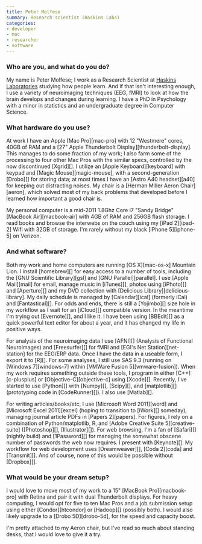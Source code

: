 ```yaml
---
title: Peter Molfese
summary: Research scientist (Haskins Labs)
categories:
- developer
- mac
- researcher
- software
---
```


### Who are you, and what do you do?

My name is Peter Molfese; I work as a Research Scientist at [Haskins Laboratories](http://www.haskins.yale.edu/ "A writing and speech research community.") studying how people learn. And if that isn't interesting enough, I use a variety of neuroimaging techniques (EEG, fMRI) to look at how the brain develops and changes during learning. I have a PhD in Psychology with a minor in statistics and an undergraduate degree in Computer Science.

### What hardware do you use?

At work I have an Apple [Mac Pro][mac-pro] with 12 "Westmere" cores, 40GB of RAM and a [27" Apple Thunderbolt Display][thunderbolt-display]. This manages to do some fraction of my work; I also farm some of the processing to four other Mac Pros with the similar specs, controlled by the now discontinued [Xgrid][]. I utilize an [Apple Keyboard][keyboard] with keypad and [Magic Mouse][magic-mouse], with a second-generation [Drobo][] for storing data; at most times I have an [Astro A40 headset][a40] for keeping out distracting noises. My chair is a [Herman Miller Aeron Chair][aeron], which solved most of my back problems that developed before I learned how important a good chair is. 

My personal computer is a mid-2011 1.8Ghz Core i7 "Sandy Bridge" [MacBook Air][macbook-air] with 4GB of RAM and 256GB flash storage. I read books and browse the interwebs on the couch using my [iPad 2][ipad-2] Wifi with 32GB of storage. I'm rarely without my black [iPhone 5][iphone-5] on Verizon.

### And what software?

Both my work and home computers are running [OS X][mac-os-x] Mountain Lion. I install [homebrew][] for easy access to a number of tools, including the [GNU Scientific Library][gsl] and [GNU Parallel][parallel]. I use [Apple Mail][mail] for email, manage music in [iTunes][], photos using [iPhoto][] and [Aperture][] and my DVD collection with [Delicious Library][delicious-library]. My daily schedule is managed by [Calendar][ical] (formerly iCal) and [Fantastical][]. For odds and ends, there is still a [Yojimbo][] size hole in my workflow as I wait for an [iCloud][] compatible version. In the meantime I'm trying out [Evernote][], and I like it. I have been using [BBEdit][] as a quick powerful text editor for about a year, and it has changed my life in positive ways. 

For analysis of the neuroimaging data I use [AFNI][] (Analysis of Functional Neuroimages) and [Freesurfer][] for fMRI and [EGI's Net Station][net-station] for the EEG/ERP data. Once I have the data in a useable form, I export it to [R][]. For some analyses, I still use SAS 9.3 (running on [Windows 7][windows-7] within [VMWare Fusion 5][vmware-fusion]). When my work requires something outside these tools, I program in either [C++][c-plusplus] or [Objective-C][objective-c] using [Xcode][]. Recently, I've started to use [Python][] with [Numpy][], [Scipy][], and [matplotlib][] (prototyping code in [CodeRunner][]). I also use [Matlab][].

For writing articles/books/etc, I use [Microsoft Word 2011][word] and [Microsoft Excel 2011][excel] (hoping to transition to [iWork][] someday), managing journal article PDFs in [Papers 2][papers]. For figures, I rely on a combination of Python/matplotlib, R, and [Adobe Creative Suite 5][creative-suite] ([Photoshop][], [Illustrator][]). For web browsing, I'm a fan of [Safari][] (nightly build) and [1Password][] for managing the somewhat obscene number of passwords the web now requires. I present with [Keynote][]. My workflow for web development uses [Dreamweaver][], [Coda 2][coda] and [Transmit][]. And of course, none of this would be possible without [Dropbox][]. 

### What would be your dream setup?

I would love to move most of my work to a 15" [MacBook Pro][macbook-pro] with Retina and pair it with dual Thunderbolt displays. For heavy computing, I would opt for five to ten Mac Pros and a job submission setup using either [Condor][htcondor] or [Hadoop][] (possibly both). I would also likely upgrade to a [Drobo 5D][drobo-5d], for the speed and capacity boost. 

I'm pretty attached to my Aeron chair, but I've read so much about standing desks, that I would love to give it a try.